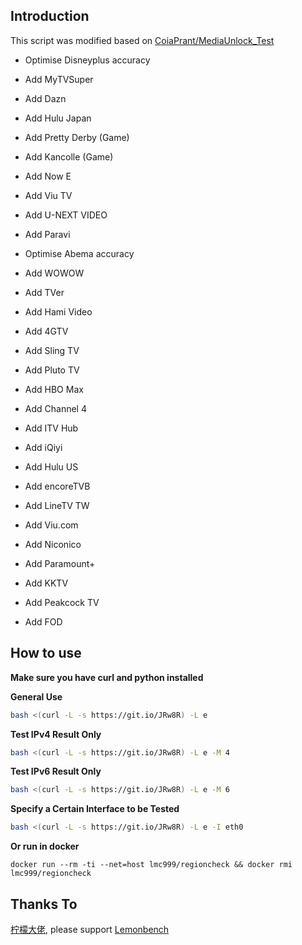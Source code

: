 ## Introduction
This script was modified based on [CoiaPrant/MediaUnlock_Test](https://github.com/CoiaPrant/MediaUnlock_Test)

+ Optimise Disneyplus accuracy

+ Add MyTVSuper

+ Add Dazn

+ Add Hulu Japan

+ Add Pretty Derby (Game)

+ Add Kancolle (Game)

+ Add Now E

+ Add Viu TV

+ Add U-NEXT VIDEO

+ Add Paravi

+ Optimise Abema accuracy

+ Add WOWOW

+ Add TVer

+ Add Hami Video

+ Add 4GTV

+ Add Sling TV

+ Add Pluto TV

+ Add HBO Max

+ Add Channel 4

+ Add ITV Hub

+ Add iQiyi

+ Add Hulu US

+ Add encoreTVB

+ Add LineTV TW

+ Add Viu.com

+ Add Niconico

+ Add Paramount+

+ Add KKTV

+ Add Peakcock TV

+ Add FOD

## How to use

**Make sure you have curl and python installed**

**General Use**
````bash
bash <(curl -L -s https://git.io/JRw8R) -L e
````

**Test IPv4 Result Only**
````bash
bash <(curl -L -s https://git.io/JRw8R) -L e -M 4
````

**Test IPv6 Result Only**
````bash
bash <(curl -L -s https://git.io/JRw8R) -L e -M 6
````

**Specify a Certain Interface to be Tested**
````bash
bash <(curl -L -s https://git.io/JRw8R) -L e -I eth0
````

**Or run in docker**
````docker
docker run --rm -ti --net=host lmc999/regioncheck && docker rmi lmc999/regioncheck
````


## Thanks To
[柠檬大佬](https://t.me/ilemonrain), please support [Lemonbench](https://github.com/LemonBench/LemonBench)

